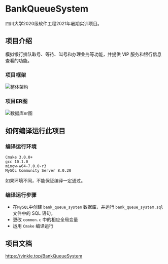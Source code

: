 # BankQueueSystem

四川大学2020级软件工程2021年暑期实训项目。

## 项目介绍

模拟银行排队取号、等待、叫号和办理业务等功能，并提供 VIP 服务和银行信息查看的功能。

### 项目框架

![整体架构](https://bank-queue-system-1302582473.cos.ap-chengdu.myqcloud.com/img/%E6%95%B4%E4%BD%93%E6%9E%B6%E6%9E%84.svg)

### 项目ER图

![数据库er图](https://bank-queue-system-1302582473.cos.ap-chengdu.myqcloud.com/img/%E6%95%B0%E6%8D%AE%E5%BA%93er%E5%9B%BE.svg)

## 如何编译运行此项目

### 编译运行环境

```
Cmake 3.0.0+
gcc 10.1.0
mingw-w64-7.0.0-r3
MySQL Community Server 8.0.20 
```

如果环境不同，不能保证编译一定通过。

### 编译运行步骤

-  在`MySQL`中创建 `bank_queue_system` 数据库，并运行 `bank_queue_system.sql` 文件中的 SQL 语句。
- 更改 `common.c` 中的相应全局变量
- 运用 `Cmake` 编译运行

## 项目文档
https://vinkle.top/BankQueueSystem
